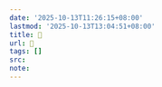 ```yaml
---
date: '2025-10-13T11:26:15+08:00'
lastmod: '2025-10-13T13:04:51+08:00'
title: 󰎻
url: 󰎻
tags: []
src:
note:
---
```

